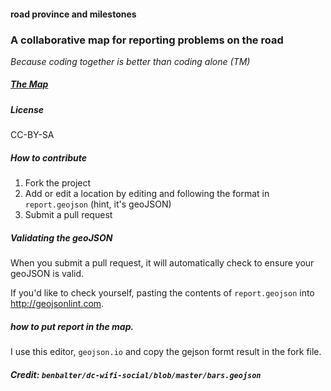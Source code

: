 
#### road province and milestones

<!--<img src="https://travis-ci.org/benbalter/dc-wifi-social.png">-->


### A collaborative map for reporting problems on the road

*Because coding together is better than coding alone (TM)*

##### [The Map](report.geojson)

##### License

CC-BY-SA

##### How to contribute

1. Fork the project
2. Add or edit a location by editing and following the format in `report.geojson` (hint, it's geoJSON)
3. Submit a pull request

##### Validating the geoJSON

When you submit a pull request, it will automatically check to ensure your geoJSON is valid.

If you'd like to check yourself, pasting the contents of `report.geojson` into http://geojsonlint.com.

##### how to put report in the map.
I use this editor, `geojson.io` and copy the gejson formt result in the fork file.

##### Credit: `benbalter/dc-wifi-social/blob/master/bars.geojson`
